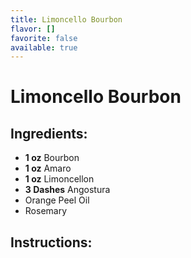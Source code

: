 ```yaml
---
title: Limoncello Bourbon
flavor: []
favorite: false
available: true
---
```

# Limoncello Bourbon

## Ingredients:
- **1 oz** Bourbon
- **1 oz** Amaro
- **1 oz** Limoncellon
- **3 Dashes** Angostura
- Orange Peel Oil
- Rosemary

## Instructions:




